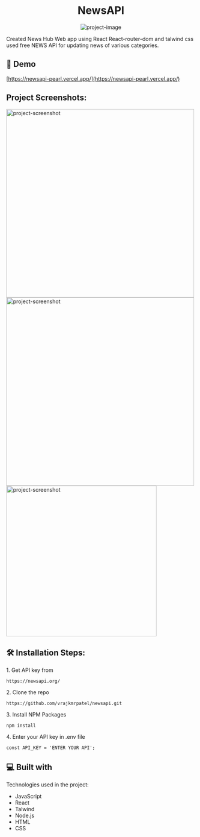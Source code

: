 <h1 align="center" id="title">NewsAPI</h1>

<p align="center"><img src="https://socialify.git.ci/vrajkmrpatel/newsapi/image?font=Inter&amp;language=1&amp;name=1&amp;owner=1&amp;pattern=Solid&amp;stargazers=1&amp;theme=Dark" alt="project-image"></p>

<p id="description">Created News Hub Web app using React React-router-dom and talwind css used free NEWS API for updating news of various categories.</p>

<h2>🚀 Demo</h2>

[https://newsapi-pearl.vercel.app/](https://newsapi-pearl.vercel.app/)

<h2>Project Screenshots:</h2>

<img src="https://res.cloudinary.com/dc2b3ji7m/image/upload/v1711299278/newsAPI/news-app-1.png" alt="project-screenshot" width="500" height="500/">

<img src="https://res.cloudinary.com/dc2b3ji7m/image/upload/v1711299279/newsAPI/news-app-2.png" alt="project-screenshot" width="500" height="500/">

<img src="" alt="project-screenshot" width="400" height="400/">

<h2>🛠️ Installation Steps:</h2>

<p>1. Get API key from</p>

```
https://newsapi.org/
```

<p>2. Clone the repo</p>

```
https://github.com/vrajkmrpatel/newsapi.git
```

<p>3. Install NPM Packages</p>

```
npm install
```

<p>4. Enter your API key in .env file</p>

```
const API_KEY = 'ENTER YOUR API';
```

  
  
<h2>💻 Built with</h2>

Technologies used in the project:

*   JavaScript
*   React
*   Talwind
*   Node.js
*   HTML
*   CSS
